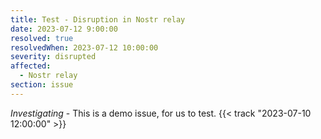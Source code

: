```yaml
---
title: Test - Disruption in Nostr relay
date: 2023-07-12 9:00:00
resolved: true
resolvedWhen: 2023-07-12 10:00:00
severity: disrupted
affected:
  - Nostr relay
section: issue
---
```


*Investigating* - This is a demo issue, for us to test. {{< track "2023-07-10 12:00:00" >}}
